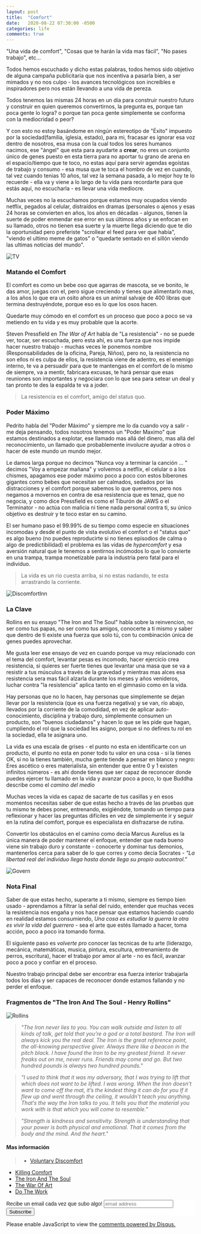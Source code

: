 ```yaml
---
layout: post
title:  "Comfort"
date:   2020-08-22 07:30:00 -0500
categories: life
comments: true
---
```

"Una vida de comfort", "Cosas que te harán la vida mas fácil", "No pases trabajo", etc...

Todos hemos escuchado y dicho estas palabras, todos hemos sido objetivo de alguna campaña publicitaria que nos incentiva a pasarla bien, a ser mimados y no nos culpo - los avances tecnológicos son increíbles e inspiradores pero nos están llevando a una vida de pereza.

Todos tenemos las mismas 24 horas en un día para construir nuestro futuro y construir en quien queremos convertirnos, la pregunta es, porque tan poca gente lo logra? o porque tan poca gente simplemente se conforma con la mediocridad o peor?

Y con esto no estoy basándome en ningún estereotipo de "Éxito" impuesto por la sociedad(familia, iglesia, estado), para mi, fracasar es ignorar esa voz dentro de nosotros, esa musa con la cual todos los seres humanos nacimos, ese "ángel" que esta para ayudarte a **crear**, no eres un conjunto único de genes puesto en esta tierra para no aportar tu grano de arena en el espacio/tiempo que te toco, no estas aquí para servir agendas egoístas de trabajo y consumo - esa musa que te toca el hombro de vez en cuando, tal vez cuando tenias 10 años, tal vez la semana pasada, a lo mejor hoy te lo recuerde - ella va y viene a lo largo de tu vida para recordarte para que estás aquí, no escucharla - es llevar una vida mediocre.

Muchas veces no la escuchamos porque estamos muy ocupados viendo netflix, pegados al celular, distraídos en dramas (personales o ajenos y esas 24 horas se convierten en años, los años en décadas - algunos, tienen la suerte de poder enmendar ese error en sus últimos años y se enfocan en su llamado, otros no tienen esa suerte y la muerte llega diciendo que te dio la oportunidad pero preferiste "scrollear el feed para ver que había", "viendo el ultimo meme de gatos" o "quedarte sentado en el sillón viendo las ultimas noticias del mundo".

![TV](https://petesect18.github.io/notas/assets/skeletor.jpg)

### Matando el Comfort ###

El comfort es como un bebe oso que agarras de mascota, se ve bonito, le das amor, juegas con el, pero sigue creciendo y tienes que alimentarlo mas, a los años lo que era un osito ahora es un animal salvaje de 400 libras que termina destruyéndote, porque eso es lo que los osos hacen.

Quedarte muy cómodo en el comfort es un proceso que poco a poco se va metiendo en tu vida y es muy probable que la acorte.

Steven Pressfield en *The War of Art* habla de "La resistencia" - no se puede ver, tocar, ser escuchada, pero esta ahí, es una fuerza que nos impide hacer nuestro trabajo - muchas veces le ponemos nombre (Responsabilidades de la oficina, Pareja, Niños), pero no, la resistencia no son ellos ni es culpa de ellos, la resistencia viene de adentro, es el enemigo interno, te va a persuadir para que te mantengas en el comfort de lo mismo de siempre, va a mentir, fabricara excusas, te hará pensar que esas reuniones son importantes y negociara con lo que sea para setear un deal y tan pronto te des la espalda te va a joder.

> La resistencia es el comfort, amigo del status quo.

### Poder Máximo ###

Pedrito habla del "Poder Máximo" y siempre me lo da cuando voy a salir - me deja pensando, todos nosotros tenemos un "Poder Maximo" que estamos destinados a explotar, ese llamado mas allá del dinero, mas allá del reconocimiento, un llamado que probablemente involucre ayudar a otros o hacer de este mundo un mundo mejor.

Le damos larga porque no decimos "Nunca voy a terminar la canción ... " decimos "Voy a empezar mañana" y volvemos a netflix, el celular o a los chismes, apagamos ese poder máximo poco a poco con estos biberones gigantes como bebes que necesitan ser calmados, sedados por las distracciones y el comfort porque sabemos lo que queremos, pero nos negamos a movernos en contra de esa resistencia que es tenaz, que no negocia, y como dice Pressfield es como el Tiburón de JAWS o el Terminator - no actúa con malicia ni tiene nada personal contra ti, su único objetivo es destruir y te toco estar en su camino.

El ser humano paso el 99.99% de su tiempo como especie en situaciones incomodas y desde el punto de vista evolutivo el comfort o el "status quo" es algo bueno (no puedes reproducirte si no tienes episodios de calma o algo de predictibilidad) el problema es las vidas de *hypercomfort* y esa aversión natural que le tenemos a sentirnos incómodos lo que lo convierte en una trampa, trampa monetizable para la industria pero fatal para el individuo.

> La vida es un rio cuesta arriba, si no estas nadando, te esta arrastrando la corriente.

![DiscomfortInn](https://farm9.staticflickr.com/8517/8544197687_4c878e8bfe_z.jpg)

### La Clave ###

Rollins en su ensayo "The Iron and The Soul" habla sobre la reinvencion, no ser como tus papas, no ser como tus amigos, conocerte a ti mismo y saber que dentro de ti existe una fuerza que solo tú, con tu combinación única de genes puedes aprovechar.

Me gusta leer ese ensayo de vez en cuando porque va muy relacionado con el tema del comfort, levantar pesas es incomodo, hacer ejercicio crea resistencia, si quieres ser fuerte tienes que levantar una masa que se va a resistir a tus músculos a través de la gravedad y mientras mas alces esa resistencia sera mas fácil alzarla durante los meses y años venideros, luchar contra "la resistencia" aplica tanto en el gimnasio como en la vida.

Hay personas que no lo hacen, hay personas que simplemente se dejan llevar por la resistencia (que es una fuerza negativa) y se van, río abajo, llevados por la corriente de la comodidad, en vez de aplicar auto-conocimiento, disciplina y trabajo duro, simplemente consumen un producto, son "buenos ciudadanos" y hacen lo que se les pide que hagan, cumpliendo el rol que la sociedad les asigno, porque si no defines tu rol en la sociedad, ella te asignara uno.

La vida es una escala de grises - el punto no esta en identificarte con un producto, el punto no esta en poner todo tu valor en una cosa - si la tienes OK, si no la tienes también, mucha gente tiende a pensar en blanco y negro: Eres ascético o eres materialista, sin entender que entre 0 y 1 existen infinitos números - es ahí donde tienes que ser capaz de reconocer donde puedes ejercer tu llamado en la vida y avanzar poco a poco, lo que Buddha describe como el *camino del medio*

Muchas veces la vida es capaz de sacarte de tus casillas y en esos momentos necesitas saber de que estas hecho a través de las pruebas que tu mismo te debes poner, entrenando, exigiéndote, tomando un tiempo para reflexionar y hacer las preguntas difíciles en vez de simplemente ir y seguir en la rutina del comfort, porque es especialista en disfrazarse de rutina.

Convertir los obstáculos en el camino como decía Marcus Aurelius es la única manera de poder mantener el enfoque, entender que nada bueno viene sin trabajo duro y constante - conocerte y dominar tus demonios, mantenerlos cerca para saber de lo que corres y como decía Socrates - *"La libertad real del individuo llega hasta donde llega su propio autocontrol."*

![Govern](https://www.azquotes.com/picture-quotes/quote-those-who-will-not-govern-themselves-are-condemned-to-find-masters-to-govern-over-them-steven-pressfield-82-25-52.jpg)

### Nota Final ###

Saber de que estas hecho, superarte a ti mismo, siempre es tiempo bien usado - aprendamos a filtrar la señal del ruido, entender que muchas veces la resistencia nos engaña y nos hace pensar que estamos haciendo cuando en realidad estamos consumiendo, *Una cosa es estudiar la guerra la otra es vivir la vida del guerrero* - sea el arte que estés llamado a hacer, toma acción, poco a poco ira tomando forma.

El siguiente paso es *volverte pro* conocer las tecnicas de tu arte (liderazgo, mecánica, matemáticas,  musica, pintura, escultura, entrenamiento de perros, escritura), hacer el trabajo por amor al arte - no es fácil, avanzar poco a poco y confiar en el proceso.

Nuestro trabajo principal debe ser encontrar esa fuerza interior trabajarla todos los días y ser capaces de reconocer donde estamos fallando y no perder el enfoque.

### Fragmentos de "The Iron And The Soul - Henry Rollins" ###

![Rollins](https://petesect18.github.io/notas/assets/rollins.jpg)

> *"The Iron never lies to you. You can walk outside and listen to all kinds of talk, get told that you’re a god or a total bastard. The Iron will always kick you the real deal. The Iron is the great reference point, the all-knowing perspective giver. Always there like a beacon in the pitch black. I have found the Iron to be my greatest friend. It never freaks out on me, never runs. Friends may come and go. But two hundred pounds is always two hundred pounds."*

>  *"I used to think that it was my adversary, that I was trying to lift that which does not want to be lifted. I was wrong. When the Iron doesn’t want to come off the mat, it’s the kindest thing it can do for you If it flew up and went through the ceiling, it wouldn’t teach you anything. That’s the way the Iron talks to you. It tells you that the material you work with is that which you will come to resemble."*

> *"Strength is kindness and sensitivity. Strength is understanding that your power is both physical and emotional. That it comes from the body and the mind. And the heart."*

#### Mas información ####
> + [Voluntary Discomfort](https://www.njlifehacks.com/voluntary-discomfort-the-stoic-practice-that-gets-you-comfortable-being-uncomfortable/)
+ [Killing Comfort](https://www.endofthreefitness.com/killing-comfort/)
+ [The Iron And The Soul](https://www.oldtimestrongman.com/articles/the-iron-by-henry-rollins/)
+ [The War Of Art](https://en.wikipedia.org/wiki/The_War_of_Art_(book))
+ [Do The Work](https://en.wikipedia.org/wiki/Do_the_Work)

<!-- Begin Mailchimp Signup Form -->
<link href="//cdn-images.mailchimp.com/embedcode/slim-10_7.css" rel="stylesheet" type="text/css">
<style type="text/css">
	#mc_embed_signup{background:#fff; clear:left; font:14px Helvetica,Arial,sans-serif; }
	/* Add your own Mailchimp form style overrides in your site stylesheet or in this style block.
	   We recommend moving this block and the preceding CSS link to the HEAD of your HTML file. */
</style>
<div id="mc_embed_signup">
<form action="https://github.us10.list-manage.com/subscribe/post?u=465a624eb72975d9946936fb4&amp;id=43ee4f7817" method="post" id="mc-embedded-subscribe-form" name="mc-embedded-subscribe-form" class="validate" target="_blank" novalidate>
    <div id="mc_embed_signup_scroll">
	<label for="mce-EMAIL">Recibe un email cada vez que subo algo! </label>
	<input type="email" value="" name="EMAIL" class="email" id="mce-EMAIL" placeholder="email address" required>
    <!-- real people should not fill this in and expect good things - do not remove this or risk form bot signups-->
    <div style="position: absolute; left: -5000px;" aria-hidden="true"><input type="text" name="b_465a624eb72975d9946936fb4_43ee4f7817" tabindex="-1" value=""></div>
    <div class="clear"><input type="submit" value="Subscribe" name="subscribe" id="mc-embedded-subscribe" class="button"></div>
    </div>
</form>
</div>

<!--End mc_embed_signup-->

<div id="disqus_thread"></div>
<script>

/**
*  RECOMMENDED CONFIGURATION VARIABLES: EDIT AND UNCOMMENT THE SECTION BELOW TO INSERT DYNAMIC VALUES FROM YOUR PLATFORM OR CMS.
*  LEARN WHY DEFINING THESE VARIABLES IS IMPORTANT: https://disqus.com/admin/universalcode/#configuration-variables*/
/*
var disqus_config = function () {
this.page.url = PAGE_URL;  // Replace PAGE_URL with your page's canonical URL variable
this.page.identifier = PAGE_IDENTIFIER; // Replace PAGE_IDENTIFIER with your page's unique identifier variable
};
*/
(function() { // DON'T EDIT BELOW THIS LINE
var d = document, s = d.createElement('script');
s.src = 'https://petesect18-github-io-notas.disqus.com/embed.js';
s.setAttribute('data-timestamp', +new Date());
(d.head || d.body).appendChild(s);
})();
</script>
<noscript>Please enable JavaScript to view the <a href="https://disqus.com/?ref_noscript">comments powered by Disqus.</a></noscript>

<script id="dsq-count-scr" src="//petesect18-github-io-notas.disqus.com/count.js" async></script>

